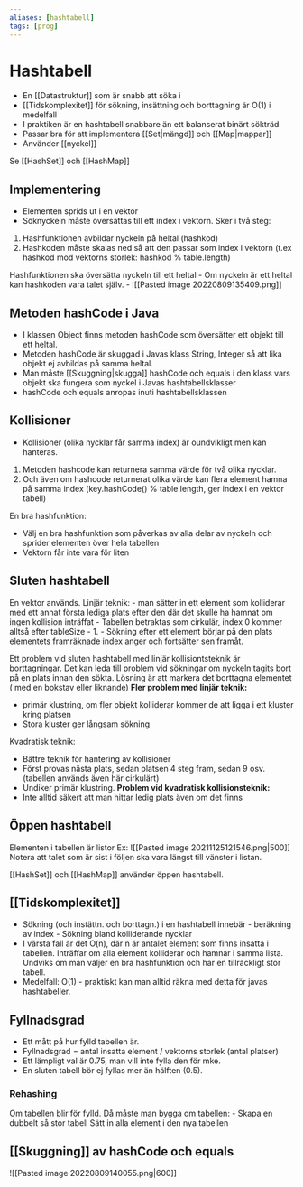 ```yaml
---
aliases: [hashtabell]
tags: [prog]
---
```


# Hashtabell
- En [[Datastruktur]] som är snabb att söka i
- [[Tidskomplexitet]] för sökning, insättning och borttagning är O(1) i medelfall
- I praktiken är en hashtabell snabbare än ett balanserat binärt sökträd
- Passar bra för att implementera [[Set|mängd]] och [[Map|mappar]]
- Använder [[nyckel]]

Se [[HashSet]] och [[HashMap]]

## Implementering
- Elementen sprids ut i en vektor
- Söknyckeln måste översättas till ett index i vektorn. Sker i två steg:
1. Hashfunktionen avbildar nyckeln på heltal (hashkod)
2. Hashkoden måste skalas ned så att den passar som index i vektorn (t.ex hashkod mod vektorns storlek: hashkod % table.length)

Hashfunktionen ska översätta nyckeln till ett heltal
		- Om nyckeln är ett heltal kan hashkoden vara talet själv.
		- 
![[Pasted image 20220809135409.png]]

## Metoden hashCode i Java
- I klassen Object finns metoden hashCode som översätter ett objekt till ett heltal. 
- Metoden hashCode är skuggad i Javas klass String, Integer så att lika objekt ej avbildas på samma heltal.
- Man måste [[Skuggning|skugga]] hashCode och equals i den klass vars objekt ska fungera som nyckel i Javas hashtabellsklasser
- hashCode och equals anropas inuti hashtabellsklassen

## Kollisioner
- Kollisioner (olika nycklar får samma index) är oundvikligt men kan hanteras.
1. Metoden hashcode kan returnera samma värde för två olika nycklar.
2. Och även om hashcode returnerat olika värde kan flera element hamna på samma index (key.hashCode() % table.length, ger index i en vektor tabell)

En bra hashfunktion:
- Välj en bra hashfunktion som påverkas av alla delar av nyckeln och sprider elementen över hela tabellen
- Vektorn får inte vara för liten

## Sluten hashtabell
En vektor används.
Linjär teknik: 
		- man sätter in ett element som kolliderar med ett annat första lediga plats efter den där det skulle ha hamnat om ingen kollision inträffat
		- Tabellen betraktas som cirkulär, index 0 kommer alltså efter tableSize - 1.
		- Sökning efter ett element börjar på den plats elementets framräknade index anger och fortsätter sen framåt.
		
Ett problem vid sluten hashtabell med linjär kollisiontsteknik är borttagningar. Det kan leda till problem vid sökningar om nyckeln tagits bort på en plats innan den sökta. Lösning är att markera det borttagna elementet ( med en bokstav eller liknande)
**Fler problem med linjär teknik:**
- primär klustring, om fler objekt kolliderar kommer de att ligga i ett kluster kring platsen
- Stora kluster ger långsam sökning
		
Kvadratisk teknik:
- Bättre teknik för hantering av kollisioner
- Först provas nästa plats, sedan platsen 4 steg fram, sedan 9 osv.  (tabellen används även här cirkulärt)
- Undiker primär klustring.
**Problem vid kvadratisk kollisionsteknik:**
- Inte alltid säkert att man hittar ledig plats även om det finns

## Öppen hashtabell
Elementen i tabellen är listor
Ex:
![[Pasted image 20211125121546.png|500]]
Notera att talet som är sist i följen ska vara längst till vänster i listan.

[[HashSet]] och [[HashMap]] använder öppen hashtabell.

## [[Tidskomplexitet]]
- Sökning (och instättn. och borttagn.) i en hashtabell innebär
		-  beräkning av index
		-  Sökning bland kolliderande nycklar
- I värsta fall är det O(n), där n är antalet element som finns insatta i tabellen. Inträffar om alla element kolliderar och hamnar i samma lista. Undviks om man väljer en bra hashfunktion och har en tillräckligt stor tabell. 
- Medelfall: O(1) - praktiskt kan man alltid räkna med detta för javas hashtabeller.

## Fyllnadsgrad
- Ett mått på hur fylld tabellen är.
- Fyllnadsgrad = antal insatta element / vektorns storlek (antal platser)
- Ett lämpligt val är 0.75, man vill inte fylla den för mke.
- En sluten tabell bör ej fyllas mer än hälften (0.5). 

### Rehashing
Om tabellen blir för fylld.
Då måste man bygga om tabellen:
	- Skapa en dubbelt så stor tabell
	Sätt in alla element i den nya tabellen
	
## [[Skuggning]] av hashCode och equals
![[Pasted image 20220809140055.png|600]]


 